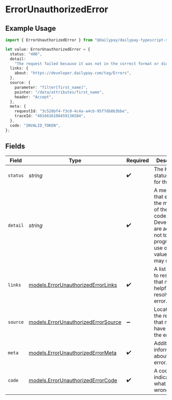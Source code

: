 # ErrorUnauthorizedError

## Example Usage

```typescript
import { ErrorUnauthorizedError } from "@dailypay/dailypay-typescript-sdk/models";

let value: ErrorUnauthorizedError = {
  status: "400",
  detail:
    "The request failed because it was not in the correct format or did not contain valid data.",
  links: {
    about: "https://developer.dailypay.com/tag/Errors",
  },
  source: {
    parameter: "filter[first_name]",
    pointer: "/data/attributes/first_name",
    header: "Accept",
  },
  meta: {
    requestId: "3c526bf4-f3c0-4c4a-a4cb-95f7db8b3bbe",
    traceId: "4016616108459136584",
  },
  code: "INVALID_TOKEN",
};
```

## Fields

| Field                                                                                                                                      | Type                                                                                                                                       | Required                                                                                                                                   | Description                                                                                                                                | Example                                                                                                                                    |
| ------------------------------------------------------------------------------------------------------------------------------------------ | ------------------------------------------------------------------------------------------------------------------------------------------ | ------------------------------------------------------------------------------------------------------------------------------------------ | ------------------------------------------------------------------------------------------------------------------------------------------ | ------------------------------------------------------------------------------------------------------------------------------------------ |
| `status`                                                                                                                                   | *string*                                                                                                                                   | :heavy_check_mark:                                                                                                                         | The HTTP status code for the error.                                                                                                        | 400                                                                                                                                        |
| `detail`                                                                                                                                   | *string*                                                                                                                                   | :heavy_check_mark:                                                                                                                         | A message that explains the meaning of the error code. Developers are advised not to make programmatic use of this value, as it may change | The request failed because it was not in the correct format or did not contain valid data.                                                 |
| `links`                                                                                                                                    | [models.ErrorUnauthorizedErrorLinks](../models/errorunauthorizederrorlinks.md)                                                             | :heavy_check_mark:                                                                                                                         | A list of links to resources that may be helpful in resolving the error.                                                                   |                                                                                                                                            |
| `source`                                                                                                                                   | [models.ErrorUnauthorizedErrorSource](../models/errorunauthorizederrorsource.md)                                                           | :heavy_minus_sign:                                                                                                                         | Location in the request that may have caused the error.                                                                                    |                                                                                                                                            |
| `meta`                                                                                                                                     | [models.ErrorUnauthorizedErrorMeta](../models/errorunauthorizederrormeta.md)                                                               | :heavy_check_mark:                                                                                                                         | Additional information about the error.                                                                                                    |                                                                                                                                            |
| `code`                                                                                                                                     | [models.ErrorUnauthorizedErrorCode](../models/errorunauthorizederrorcode.md)                                                               | :heavy_check_mark:                                                                                                                         | A code that indicates what went wrong.                                                                                                     | INVALID_TOKEN                                                                                                                              |